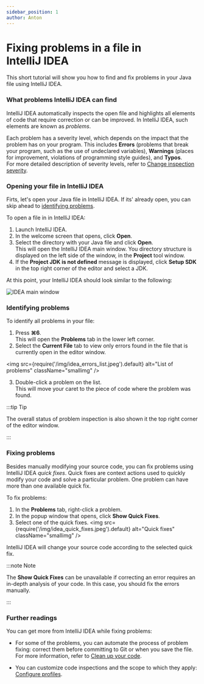 ```yaml
---
sidebar_position: 1
author: Anton
---
```


# Fixing problems in a file in IntelliJ IDEA

This short tutorial will show you how to find and fix problems in your Java file using IntelliJ IDEA.


### What problems IntelliJ IDEA can find

IntelliJ IDEA automatically inspects the open file and highlights all elements of code that require correction or can be improved. In IntelliJ IDEA, such elements are known as *problems*.  

Each problem has a severity level, which depends on the impact that the problem has on your program. This includes **Errors** (problems that break your program, such as the use of undeclared variables), **Warnings** (places for improvement, violations of programming style guides), and **Typos**.  
For more detailed description of severity levels, refer to [Change inspection severity](https://www.jetbrains.com/help/idea/configuring-inspection-severities.html).

### Opening your file in IntelliJ IDEA

Firts, let's open your Java file in IntelliJ IDEA. If its' already open, you can skip ahead to [identifying problems](#identifying-problems).

To open a file in in IntelliJ IDEA:
1. Launch IntelliJ IDEA.
2. In the welcome screen that opens, click **Open**.
3. Select the directory with your Java file and click **Open**.  
  This will open the IntelliJ IDEA main window. You directory structure is displayed on the left side of the window, in the **Project** tool window.
4. If the **Project JDK is not defined** message is displayed, click **Setup SDK** in the top right corner of the editor and select a JDK.

At this point, your IntelliJ IDEA should look similar to the following:

![IDEA main window](/img/idea_main_window.jpg)

### Identifying problems

To identify all problems in your file:
1. Press **⌘6**.  
  This will open the **Problems** tab in the lower left corner.
2. Select the **Current File** tab to view only errors found in the file that is currently open in the editor window.   

<img
  src={require('/img/idea_errors_list.jpeg').default}
  alt="List of problems"
  className="smallimg"
/>

3. Double-click a problem on the list.  
  This will move your caret to the piece of code where the problem was found.

:::tip Tip

The overall status of problem inspection is also shown it the top right corner of the editor window.

:::
  
### Fixing problems

Besides manually modifying your source code, you can fix problems using IntelliJ IDEA *quick fixes*. Quick fixes are context actions used to quickly modify your code and solve a particular problem. One problem can have more than one available quick fix.

To fix problems:
1. In the **Problems** tab, right-click a problem.
2. In the popup window that opens, click **Show Quick Fixes**.
3. Select one of the quick fixes. 
<img
  src={require('/img/idea_quick_fixes.jpeg').default}
  alt="Quick fixes"
  className="smallimg"
/>

IntelliJ IDEA will change your source code according to the selected quick fix.

:::note Note

The **Show Quick Fixes** can be unavailable if correcting an error requires an in-depth analysis of your code. In this case, you should fix the errors manually.

:::

### Further readings

You can get more from IntelliJ IDEA while fixing problems:
+ For some of the problems, you can automate the process of problem fixing: correct them before committing to Git or when you save the file. For more information, refer to [Clean up your code](https://www.jetbrains.com/help/idea/resolving-problems.html#clean-up-code).

+ You can customize code inspections and the scope to which they apply: [Configure profiles](https://www.jetbrains.com/help/idea/customizing-profiles.html).
